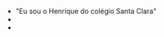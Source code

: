 - "Eu sou o Henrique do colégio Santa Clara"
- 
- 

<!---
HenriqueBatistaa/HenriqueBatistaa is a " special " repository because its `README.md` (this file) appears on your GitHub profile.
You can click the Preview link to take a look at your changes.
--->
